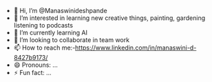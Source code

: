 - 👋 Hi, I’m @Manaswinideshpande
- 👀 I’m interested in learning new creative things, painting, gardening listening to podcasts
- 🌱 I’m currently learning  AI
- 💞️ I’m looking to collaborate in team work 
- 📫 How to reach me:-https://www.linkedin.com/in/manaswini-d-8427b9173/ 
- 😄 Pronouns: ...
- ⚡ Fun fact: ...

<!---
Manaswinideshpande/Manaswinideshpande is a ✨ special ✨ repository because its `README.md` (this file) appears on your GitHub profile.
You can click the Preview link to take a look at your changes.
--->
